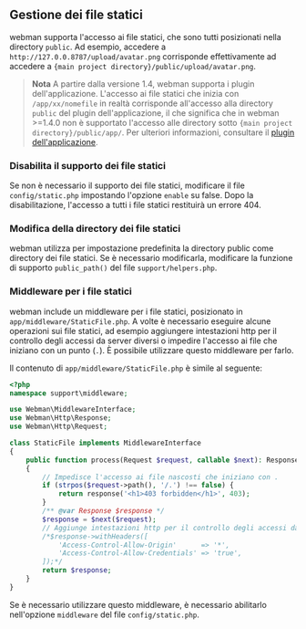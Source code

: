 ## Gestione dei file statici
webman supporta l'accesso ai file statici, che sono tutti posizionati nella directory `public`. Ad esempio, accedere a `http://127.0.0.8787/upload/avatar.png` corrisponde effettivamente ad accedere a `{main project directory}/public/upload/avatar.png`.

> **Nota**
> A partire dalla versione 1.4, webman supporta i plugin dell'applicazione. L'accesso ai file statici che inizia con `/app/xx/nomefile` in realtà corrisponde all'accesso alla directory `public` del plugin dell'applicazione, il che significa che in webman >=1.4.0 non è supportato l'accesso alle directory sotto `{main project directory}/public/app/`.
> Per ulteriori informazioni, consultare il [plugin dell'applicazione](./plugin/app.md).

### Disabilita il supporto dei file statici
Se non è necessario il supporto dei file statici, modificare il file `config/static.php` impostando l'opzione `enable` su false. Dopo la disabilitazione, l'accesso a tutti i file statici restituirà un errore 404.

### Modifica della directory dei file statici
webman utilizza per impostazione predefinita la directory public come directory dei file statici. Se è necessario modificarla, modificare la funzione di supporto `public_path()` del file `support/helpers.php`.

### Middleware per i file statici
webman include un middleware per i file statici, posizionato in `app/middleware/StaticFile.php`.
A volte è necessario eseguire alcune operazioni sui file statici, ad esempio aggiungere intestazioni http per il controllo degli accessi da server diversi o impedire l'accesso ai file che iniziano con un punto (`.`). È possibile utilizzare questo middleware per farlo.

Il contenuto di `app/middleware/StaticFile.php` è simile al seguente:
```php
<?php
namespace support\middleware;

use Webman\MiddlewareInterface;
use Webman\Http\Response;
use Webman\Http\Request;

class StaticFile implements MiddlewareInterface
{
    public function process(Request $request, callable $next): Response
    {
        // Impedisce l'accesso ai file nascosti che iniziano con .
        if (strpos($request->path(), '/.') !== false) {
            return response('<h1>403 forbidden</h1>', 403);
        }
        /** @var Response $response */
        $response = $next($request);
        // Aggiunge intestazioni http per il controllo degli accessi da server diversi
        /*$response->withHeaders([
            'Access-Control-Allow-Origin'      => '*',
            'Access-Control-Allow-Credentials' => 'true',
        ]);*/
        return $response;
    }
}
```
Se è necessario utilizzare questo middleware, è necessario abilitarlo nell'opzione `middleware` del file `config/static.php`.
